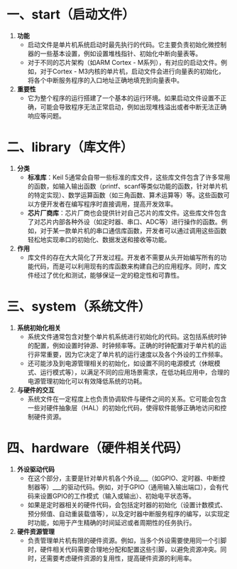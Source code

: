 # 一、start（启动文件）

1. **功能**
   - 启动文件是单片机系统启动时最先执行的代码。它主要负责初始化微控制器的一些基本设置，例如设置堆栈指针、初始化中断向量表等。
   - 对于不同的芯片架构（如ARM Cortex - M系列），有对应的启动文件。例如，对于Cortex - M3内核的单片机，启动文件会进行向量表的初始化，将各个中断服务程序的入口地址正确地填充到向量表中。
2. **重要性**
   - 它为整个程序的运行搭建了一个基本的运行环境。如果启动文件设置不正确，可能会导致程序无法正常启动，例如出现堆栈溢出或者中断无法正确响应等问题。

# 二、library（库文件）
1. **分类**
   - **标准库**：Keil 5通常会自带一些标准的库文件，这些库文件包含了许多常用的函数，如输入输出函数（printf、scanf等类似功能的函数，针对单片机的特定实现）、数学运算函数（如三角函数、算术运算等）等。这些函数可以方便开发者在编写程序时直接调用，提高开发效率。
   - **芯片厂商库**：芯片厂商也会提供针对自己芯片的库文件。这些库文件包含了对芯片内部各种外设（如定时器、串口、ADC等）进行操作的函数。例如，对于某一款单片机的串口通信库函数，开发者可以通过调用这些函数轻松地实现串口的初始化、数据发送和接收等功能。
2. **作用**
   - 库文件的存在大大简化了开发过程。开发者不需要从头开始编写所有的功能代码，而是可以利用现有的库函数来构建自己的应用程序。同时，库文件经过了优化和测试，能够保证一定的稳定性和可靠性。

# 三、system（系统文件）
1. **系统初始化相关**
   - 系统文件通常包含对整个单片机系统进行初始化的代码。这包括系统时钟的配置，例如设置时钟源、时钟频率等。正确的时钟配置对于单片机的运行非常重要，因为它决定了单片机的运行速度以及各个外设的工作频率。
   - 还可能涉及到电源管理相关的初始化，如设置不同的电源模式（休眠模式、运行模式等），以满足不同的应用场景需求，在低功耗应用中，合理的电源管理初始化可以有效降低系统的功耗。
2. **与硬件的交互**
   - 系统文件在一定程度上也负责协调软件与硬件之间的关系。它可能会包含一些对硬件抽象层（HAL）的初始化代码，使得软件能够正确地访问和控制硬件资源。

# 四、hardware（硬件相关代码）
1. **外设驱动代码**
   - 在这个部分，主要是针对单片机各个外设___（如GPIO、定时器、中断控制器等）___的驱动代码。例如，对于GPIO（通用输入输出端口），会有代码来设置GPIO的工作模式（输入或输出）、初始电平状态等。
   - 如果是定时器相关的硬件代码，会包括定时器的初始化（设置计数模式、预分频值、自动重装载值等），以及定时器中断服务程序的编写，以实现定时功能，如用于产生精确的时间延迟或者周期性的任务执行。
2. **硬件资源管理**
   - 负责管理单片机有限的硬件资源。例如，当多个外设需要使用同一个引脚时，硬件相关代码需要合理地分配和配置这些引脚，以避免资源冲突。同时，还需要考虑硬件资源的复用性，提高硬件资源的利用率。
